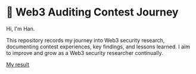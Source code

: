 # 🚀 Web3 Auditing Contest Journey

Hi, I'm Han.

This repository records my journey into Web3 security research, documenting contest experiences, key findings, and lessons learned. I aim to improve and grow as a Web3 security researcher continually.

[My result](https://github.com/honghan-dev/web3-security-journey/blob/master/my_result.md)
